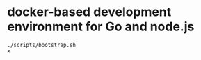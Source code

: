 docker-based development environment for Go and node.js
=======================================================

```
./scripts/bootstrap.sh
x
```
